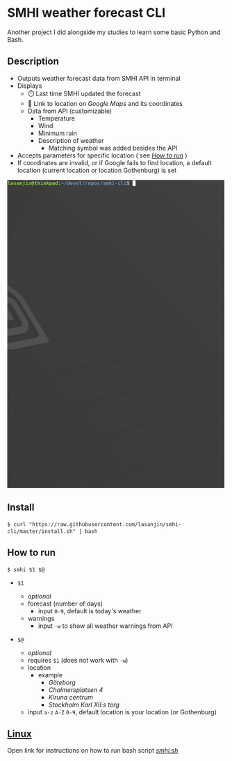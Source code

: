 # SMHI weather forecast CLI
Another project I did alongside my studies to learn some basic Python and Bash.

## Description
  + Outputs weather forecast data from SMHI API in terminal
  + Displays
    + ⏱️ Last time SMHI updated the forecast
    + 📍 Link to location on *Google Maps* and its coordinates
    + Data from API (customizable)
      + Temperature
      + Wind
      + Minimum rain
      + Description of weather
        + Matching symbol was added besides the API
  + Accepts parameters for specific location ( see [*How to run*](##How-to-run "Instructions") )
  + If coordinates are invalid, or if Google fails to find location, a default location (current location or location Gothenburg) is set

<img src="resources/smhi-py.gif" width="500">

## Install
```
$ curl "https://raw.githubusercontent.com/lasanjin/smhi-cli/master/install.sh" | bash
```

## How to run
```
$ smhi $1 $@
```

- `$1` 
  -  *optional*
  -  forecast (number of days)
     -  input `0-9`, default is today's weather
  -  warnings
     -  input `-w` to show all weather warnings from API

- `$@` 
  -  *optional*
  -  requires `$1` (does not work with `-w`)
  -  location
     -  example
        -  *Göteborg*
        -  *Chalmersplatsen 4*
        -  *Kiruna centrum*
        -  *Stockholm Karl XII:s torg*
  -  input `a-z` `A-Z` `0-9`, default location is your location (or Gothenburg)


## [Linux](resources/README.md "Instructions for bash script")
Open link for instructions on how to run bash script [*smhi.sh*](smhi.sh "Source code")